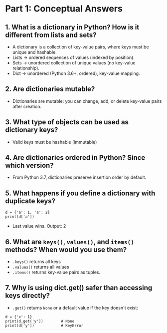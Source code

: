 # Part 1: Conceptual Answers

## 1. What is a dictionary in Python? How is it different from lists and sets?
- A dictionary is a collection of key-value pairs, where keys must be unique and hashable.
- Lists → ordered sequences of values (indexed by position).
- Sets → unordered collection of unique values (no key-value relationship).
- Dict → unordered (Python 3.6+, ordered), key-value mapping.

## 2. Are dictionaries mutable?
- Dictionaries are mutable: you can change, add, or delete key-value pairs after creation.

## 3. What type of objects can be used as dictionary keys?
- Valid keys must be hashable (immutable)

## 4. Are dictionaries ordered in Python? Since which version?
- From Python 3.7, dictionaries preserve insertion order by default.

## 5. What happens if you define a dictionary with duplicate keys?
```
d = {'a': 1, 'a': 2}
print(d['a']) 
```
- Last value wins. Output: 2

## 6. What are `keys()`, `values()`, and `items()` methods? When would you use them?
- `.keys()` returns all keys
- `.values()` returns all values
- `.items()` returns key-value pairs as tuples.

## 7. Why is using dict.get() safer than accessing keys directly?
- `.get()` returns `None` or a default value if the key doesn't exist:
```
d = {'x': 1}
print(d.get('y'))        # None
print(d['y'])            # KeyError
```



